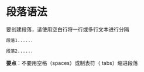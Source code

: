 # 段落语法

要创建段落，请使用空白行将一行或多行文本进行分隔

```Markdown
段落1......

段落2......
```

**要点**：不要用空格（spaces）或制表符（ tabs）缩进段落
